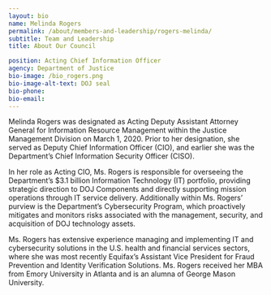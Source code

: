 ```yaml
---
layout: bio
name: Melinda Rogers
permalink: /about/members-and-leadership/rogers-melinda/
subtitle: Team and Leadership
title: About Our Council

position: Acting Chief Information Officer
agency: Department of Justice
bio-image: /bio_rogers.png
bio-image-alt-text: DOJ seal
bio-phone:
bio-email:
---
```

Melinda Rogers was designated as Acting Deputy Assistant Attorney General for Information Resource Management within the Justice Management Division on March 1, 2020.  Prior to her designation, she served as Deputy Chief Information Officer (CIO), and earlier she was the Department’s Chief Information Security Officer (CISO).

In her role as Acting CIO, Ms. Rogers is responsible for overseeing the Department’s $3.1 billion Information Technology (IT) portfolio, providing strategic direction to DOJ Components and directly supporting mission operations through IT service delivery.  Additionally within Ms. Rogers’ purview is the Department’s Cybersecurity Program, which proactively mitigates and monitors risks associated with the management, security, and acquisition of DOJ technology assets.

Ms. Rogers has extensive experience managing and implementing IT and cybersecurity solutions in the U.S. health and financial services sectors, where she was most recently Equifax’s Assistant Vice President for Fraud Prevention and Identity Verification Solutions.  Ms. Rogers received her MBA from Emory University in Atlanta and is an alumna of George Mason University.

